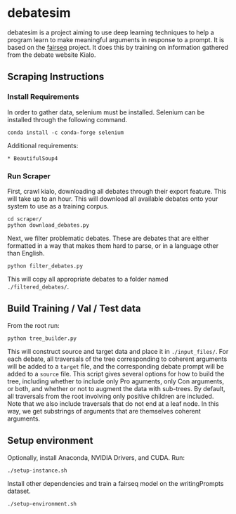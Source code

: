 # debatesim

debatesim is a project aiming to use deep learning techniques to help a program learn to make meaningful arguments in response to a prompt. It is based on the [fairseq](https://github.com/pytorch/fairseq) project. It does this by training on information gathered from the debate website Kialo.

## Scraping Instructions

### Install Requirements
In order to gather data, selenium must be installed. Selenium can be installed through the following command.

    conda install -c conda-forge selenium

Additional requirements:

    * BeautifulSoup4

### Run Scraper

First, crawl kialo, downloading all debates through their export feature. This will take up to an hour. This will download all available debates onto your system to use as a training corpus.

    cd scraper/
    python download_debates.py

Next, we filter problematic debates. These are debates that are either formatted in a way that makes them hard to parse, or in a language other than English.

    python filter_debates.py

This will copy all appropriate debates to a folder named `./filtered_debates/`.

## Build Training / Val / Test data

From the root run:

    python tree_builder.py

This will construct source and target data and place it in `./input_files/`. For each debate, all traversals of the tree corresponding to coherent arguments will be added to a `target` file, and the corresponding debate prompt will be added to a `source` file. This script gives several options for how to build the tree, including whether to include only Pro aguments, only Con arguments, or both, and whether or not to augment the data with sub-trees. By default, all traversals from the root involving only positive children are included. Note that we also include traversals that do not end at a leaf node. In this way, we get substrings of arguments that are themselves coherent arguments.

## Setup environment

Optionally, install Anaconda, NVIDIA Drivers, and CUDA. Run:

    ./setup-instance.sh

Install other dependencies and train a fairseq model on the writingPrompts dataset.

    ./setup-environment.sh
